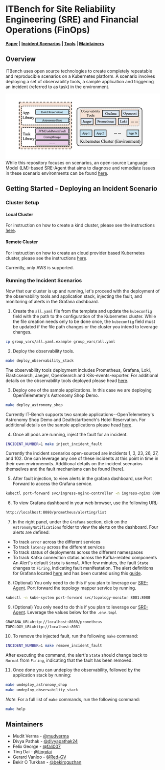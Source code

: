 # ITBench for Site Reliability Engineering (SRE) and Financial Operations (FinOps)

**[Paper](../it_bench_arxiv.pdf) | [Incident Scenarios](./docs/incident_scenarios.md) | [Tools](./docs/tools.md) | [Maintainers](#maintainers)**

## Overview
ITBench uses open source technologies to create completely repeatable and reproducible scenarios on a Kubernetes platform. A scenario involves deploying a set of observability tools, a sample application and triggering an incident (referred to as task) in the environment.

![itbench_sre_task_scenario.png](./docs/itbench_sre_task_scenario.png)
While this repository focuses on scenarios, an open-source Language Model (LM)-based SRE-Agent that aims to diagnose and remediate issues in these scenario environments can be found [here](https://github.com/IBM/itbench-sre-agent). 

## Getting Started – Deploying an Incident Scenario
### Cluster Setup

#### Local Cluster

For instruction on how to create a kind cluster, please see the instructions [here](./local_cluster/README.md).

#### Remote Cluster

For instruction on how to create an cloud provider based Kubernetes cluster, please see the instructions [here](./remote_cluster/README.md). 

Currently, only AWS is supported.

### Running the Incident Scenarios

Now that our cluster is up and running, let's proceed with the deployment of the observability tools and application stack, injecting the fault, and monitoring of alerts in the Grafana dashboard.

1. Create the `all.yaml` file from the template and update the `kubeconfig` field with the path to the configuration of the Kubernetes cluster. While the file creation needs only to be done once, the `kubeconfig` field must be updated if the file path changes or the cluster you intend to leverage changes.

```bash
cp group_vars/all.yaml.example group_vars/all.yaml
```

2. Deploy the observability tools. 

```bash
make deploy_observability_stack
```
The observability tools deployment includes Prometheus, Grafana, Loki, Elasticsearch, Jaeger, OpenSearch and K8s-events-exporter. For additional details on the observability tools deployed please head [here](./docs/tools.md).

3. Deploy one of the sample applications. In this case we are deploying OpenTelemetery's Astronomy Shop Demo.

```bash
make deploy_astronomy_shop
```
Currently IT-Bench supports two sample applications--OpenTelemetery's Astronomy Shop Demo and Deathstartbench's Hotel Reservation. For additional details on the sample applications please head [here](./docs/sample_applications.md).

4. Once all pods are running, inject the fault for an incident.

```bash
INCIDENT_NUMBER=1 make inject_incident_fault
```
Currently the incident scenarios open-sourced are incidents 1, 3, 23, 26, 27, and 102. One can leverage any one of these incidents at this point in time in their own environemnts. Additional details on the incident scenarios themselves and the fault mechanisms can be found [here].

5. After fault injection, to view alerts in the grafana dashboard, use Port Forward to access the Grafana service.

```bash
kubectl port-forward svc/ingress-nginx-controller -n ingress-nginx 8080:80
```

6. To view Grafana dashboard in your web browser, use the following URL: 

```bash
http://localhost:8080/prometheus/alerting/list
```

7. In the right panel, under the `Grafana` section, click on the `AstronomyNotifications` folder to view the alerts on the dashboard. Four alerts are defined:
- To track `error` across the different services
- To track `latency` across the different services
- To track status of deployments across the different namespaces
- To track Kafka connection status across the Kafka-related components
An Alert's default `State` is `Normal`. After few minutes, the fault `State` changes to `Firing`, indicating fault manifestation. The alert definitions for Grafana located [here](roles/observability_tools/tasks/alert_rules) and has been curated using this [guide](https://grafana.com/docs/grafana/latest/alerting/alerting-rules/create-grafana-managed-rule/). 

8. (Optional) You only need to do this if you plan to leverage our [SRE-Agent](https://github.com/IBM/itbench-sre-agent). Port forward the topology mapper service by running. 
```bash
kubectl -n kube-system port-forward svc/topology-monitor 8081:8080
```

9. (Optional) You only need to do this if you plan to leverage our [SRE-Agent](https://github.com/IBM/itbench-sre-agent). Leverage the values below for the `.env.tmpl`
```
GRAFANA_URL=http://localhost:8080/prometheus
TOPOLOGY_URL=http://localhost:8081
```

10. To remove the injected fault, run the following `make` command:

```bash
INCIDENT_NUMBER=1 make remove_incident_fault
```
After executing the command, the alert's `State` should change back to `Normal` from `Firing`, indicating that the fault has been removed.

11. Once done you can undeploy the observability, followed by the application stack by running:
```bash
make undeploy_astronomy_shop
make undeploy_observability_stack
```

_Note_: For a full list of `make` commands, run the following command:

```bash
make help
```

## Maintainers
- Mudit Verma - [@mudverma](https://github.com/mudverma)
- Divya Pathak - [@divyapathak24](https://github.com/divyapathak24)
- Felix George - [@fali007](https://github.com/fali007)
- Ting Dai - [@tingdai](https://github.com/tingdai)
- Gerard Vanloo - [@Red-GV](https://github.com/Red-GV)
- Bekir O Turkkan - [@bekiroguzhan](https://github.com/bekiroguzhan)
